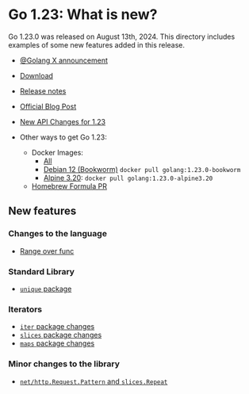 # Go 1.23: What is new?

Go 1.23.0 was released on August 13th, 2024. This directory includes examples of some new features added in this release.

* [@Golang X announcement](https://x.com/golang/status/1823404920583663807)
* [Download](https://go.dev/dl/#go1.23.0)
* [Release notes](https://go.dev/doc/go1.23)
* [Official Blog Post](https://go.dev/blog/go1.23)
* [New API Changes for 1.23](https://github.com/golang/go/issues/67843)

* Other ways to get Go 1.23:
  * Docker Images:
    * [All](https://hub.docker.com/_/golang/tags?page=&page_size=&ordering=&name=1.23.0)
    * [Debian 12 (Bookworm)](https://hub.docker.com/layers/library/golang/1.23.0-bookworm/images/sha256-e3e4449f4e4e7f740122cd1d6c63fe1fb8cd16d526f6c68fc90773111f5b89b1?context=explore) `docker pull golang:1.23.0-bookworm`
    * [Alpine 3.20](https://hub.docker.com/layers/library/golang/1.23.0-alpine3.20/images/sha256-ce1e987ea7759217351b74977a384cea8f44631f1c1add04d1703f13dd3ee850?context=explore): `docker pull golang:1.23.0-alpine3.20`
  * [Homebrew Formula PR](https://github.com/Homebrew/homebrew-core/pull/175310)

## New features

### Changes to the language

* [Range over func](01-range-over-func/)

### Standard Library

* [`unique` package](02-unique/)

### Iterators

* [`iter` package changes](03-iter/)
* [`slices` package changes](04-slices/)
* [`maps` package changes](05-maps/)

### Minor changes to the library

* [`net/http.Request.Pattern` and `slices.Repeat`](06-minor/)
